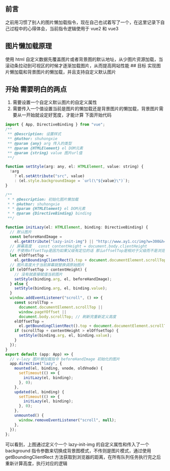 ## 前言

之前用习惯了别人的图片懒加载指令，现在自己也试着写了一个，在这里记录下自己过程中的心得体会，当前指令逻辑使用于 vue2 和 vue3

## 图片懒加载原理

使用 html 自定义数据先覆盖图片或者背景图的默认地址，从少图片资源加载，当滚动条拉动到可视区的时候才逐渐加载图片，从而提高网站性能 ## 目标 实现图片懒加载和背景图片的懒加载，并且支持自定义默认图片

## 开始 需要明白的两点

1. 需要设置一个自定义默认图片的自定义属性
2. 需要传入一个值设置当前是图片的懒加载还是背景图片的懒加载，背景图片需要从一开始就设定好宽度，才能计算 下面开始代码

```js
import { App, DirectiveBinding } from "vue";
/**
 ** @Description: 设置样式
 ** @Author: shuhongxie
 ** @param {any} arg 传入的类型
 ** @param {HTMLElement} el DOM元素
 ** @param {string} value 图片url值
 **/

function setStyle(arg: any, el: HTMLElement, value: string) {
  !arg
    ? el.setAttribute("src", value)
    : (el.style.backgroundImage = `url(\"${value}\")`);
}

/**
 * * @Description: 初始化图片懒加载
 * * @Author: shuhongxie
 * * @param {HTMLElement} el DOM元素
 * * @param {DirectiveBinding} binding
 **/

function initLazy(el: HTMLElement, binding: DirectiveBinding) {
  // 默认图片
  const beforeHandImage =
    el.getAttribute("lazy-init-img") || "http://www.ay1.cc/img?w=300&h=300";
  // 屏幕高度   const contentHeight = document.body.clientHeight
  // 不使用offsetTop是因为如果父级有定位的话 那么offsetTop是相对于父级而不是浏览器窗口
  let elOffsetTop =
    el.getBoundingClientRect().top + document.documentElement.scrollTop;
  // 图片高度大于当前屏幕就替换调原始图片
  if (elOffsetTop > contentHeight) {
    // 没有就直接赋值当前图片
    setStyle(binding.arg, el, beforeHandImage);
  } else {
    setStyle(binding.arg, el, binding.value);
  }
  window.addEventListener("scroll", () => {
    const scrollTop =
      document.documentElement.scrollTop ||
      window.pageYOffset ||
      document.body.scrollTop; // 刷新完重新定义高度
    elOffsetTop =
      el.getBoundingClientRect().top + document.documentElement.scrollTop; // 到达可视区就设置样式
    if (scrollTop + contentHeight > elOffsetTop) {
      setStyle(binding.arg, el, binding.value);
    }
  });
}
export default (app: App) => {
  // v-lazy 图片懒加载指令 beforeHandImage 初始化的图片
  app.directive("lazy", {
    mounted(el, binding, vnode, oldVnode) {
      setTimeout(() => {
        initLazy(el, binding);
      }, 0);
    },
    updated(el, binding) {
      setTimeout(() => {
        initLazy(el, binding);
      }, 0);
    },
    unmounted() {
      window.removeEventListener("scroll", null);
    },
  });
};
```

可以看到，上图通过定义个一个 lazy-init-img 的自定义属性和传入了一个 background 指令参数来切换成背景图模式，不传则是图片模式，通过使用 getBoundingClientRect 方法获取到浏览器的距离，在所有队列任务执行完之后重新计算高度，执行对应的逻辑
